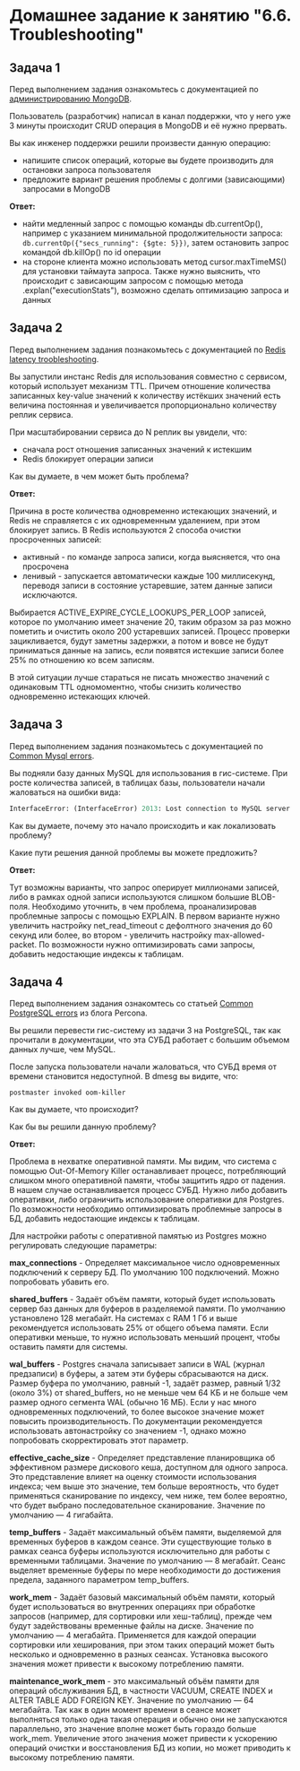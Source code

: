 # Домашнее задание к занятию "6.6. Troubleshooting"

## Задача 1

Перед выполнением задания ознакомьтесь с документацией по [администрированию MongoDB](https://docs.mongodb.com/manual/administration/).

Пользователь (разработчик) написал в канал поддержки, что у него уже 3 минуты происходит CRUD операция в MongoDB и её 
нужно прервать. 

Вы как инженер поддержки решили произвести данную операцию:
- напишите список операций, которые вы будете производить для остановки запроса пользователя
- предложите вариант решения проблемы с долгими (зависающими) запросами в MongoDB


**Ответ:**

- найти медленный запрос с помощью команды db.currentOp(), например с указанием минимальной продолжительности запроса:  `db.currentOp({"secs_running": {$gte: 5}})`, затем остановить запрос командой db.killOp() по id операции
- на стороне клиента можно использовать метод cursor.maxTimeMS() для установки таймаута запроса. Также нужно выяснить, что происходит с зависающим запросом с помощью метода .explan("executionStats"), возможно сделать оптимизацию запроса и данных

## Задача 2

Перед выполнением задания познакомьтесь с документацией по [Redis latency troobleshooting](https://redis.io/topics/latency).

Вы запустили инстанс Redis для использования совместно с сервисом, который использует механизм TTL. 
Причем отношение количества записанных key-value значений к количеству истёкших значений есть величина постоянная и
увеличивается пропорционально количеству реплик сервиса. 

При масштабировании сервиса до N реплик вы увидели, что:
- сначала рост отношения записанных значений к истекшим
- Redis блокирует операции записи

Как вы думаете, в чем может быть проблема?

**Ответ:**

Причина в росте количества одновременно истекающих значений, и Redis не справляется с их одновременным удалением, при этом блокирует запись. 
В Redis используются 2 способа очистки просроченных записей:
 - активный - по команде запроса записи, когда выясняется, что она просрочена
 - ленивый - запускается автоматически каждые 100 миллисекунд, переводя записи в состояние устаревшие, затем данные записи исключаются. 

Выбирается ACTIVE_EXPIRE_CYCLE_LOOKUPS_PER_LOOP записей, которое по умолчанию имеет значение 20, таким образом за раз можно пометить и очистить около 200 устаревших записей. Процесс проверки зацикливается, будут заметны задержки, а потом и вовсе не будут приниматься данные на запись, если появятся истекшие записи более 25% по отношению ко всем записям.

В этой ситуации лучше стараться не писать множество значений с одинаковым TTL одномоментно, чтобы снизить количество одновременно истекающих ключей.
 
## Задача 3

Перед выполнением задания познакомьтесь с документацией по [Common Mysql errors](https://dev.mysql.com/doc/refman/8.0/en/common-errors.html).

Вы подняли базу данных MySQL для использования в гис-системе. При росте количества записей, в таблицах базы,
пользователи начали жаловаться на ошибки вида:
```python
InterfaceError: (InterfaceError) 2013: Lost connection to MySQL server during query u'SELECT..... '
```

Как вы думаете, почему это начало происходить и как локализовать проблему?

Какие пути решения данной проблемы вы можете предложить?

**Ответ:**

Тут возможны варианты, что запрос оперирует миллионами записей, либо в рамках одной записи используются слишком большие BLOB-поля. Необходимо уточнить, в чем проблема, проанализировав проблемные запросы с помощью EXPLAIN. В первом варианте нужно увеличить настройку net_read_timeout с дефолтного значения до 60 секунд или более, во втором - увеличить настройку max-allowed-packet. По возможности нужно оптимизировать сами запросы, добавить недостающие индексы к таблицам. 

## Задача 4

Перед выполнением задания ознакомтесь со статьей [Common PostgreSQL errors](https://www.percona.com/blog/2020/06/05/10-common-postgresql-errors/) из блога Percona.

Вы решили перевести гис-систему из задачи 3 на PostgreSQL, так как прочитали в документации, что эта СУБД работает с 
большим объемом данных лучше, чем MySQL.

После запуска пользователи начали жаловаться, что СУБД время от времени становится недоступной. В dmesg вы видите, что:

`postmaster invoked oom-killer`

Как вы думаете, что происходит?

Как бы вы решили данную проблему?

**Ответ:**

Проблема в нехватке оперативной памяти. Мы видим, что система с помощью Out-Of-Memory Killer останавливает процесс, потребляющий слишком много оперативной памяти, чтобы защитить ядро от падения. В нашем случае останавливается процесс СУБД. Нужно либо добавить оперативки, либо ограничить использование оперативки для Postgres. По возможности необходимо оптимизировать проблемные запросы в БД, добавить недостающие индексы к таблицам.

Для настройки работы с оперативной памятью из Postgres можно регулировать следующие параметры:


**max_connections** - Определяет максимальное число одновременных подключений к серверу БД. По умолчанию 100 подключений. Можно попробовать убавить его.

**shared_buffers** - Задаёт объём памяти, который будет использовать сервер баз данных для буферов в разделяемой памяти. По умолчанию установлено 128 мегабайт. На системах с RAM 1 Гб и выше рекомендуется использовать 25% от общего объема памяти. Если оперативки меньше, то нужно использовать меньший процент, чтобы оставить памяти для системы.

**wal_buffers** - Postgres сначала записывает записи в WAL (журнал предзаписи) в буферы, а затем эти буферы сбрасываются на диск. Размер буфера по умолчанию, равный -1, задаёт размер, равный 1/32 (около 3%) от shared_buffers, но не меньше чем 64 КБ и не больше чем размер одного сегмента WAL (обычно 16 МБ). Если у нас много одновременных подключений, то более высокое значение может повысить производительность. По документации рекомендуется использовать автонастройку со значением -1, однако можно попробовать скорректировать этот параметр.


**effective_cache_size** - Определяет представление планировщика об эффективном размере дискового кеша, доступном для одного запроса. Это представление влияет на оценку стоимости использования индекса; чем выше это значение, тем больше вероятность, что будет применяться сканирование по индексу, чем ниже, тем более вероятно, что будет выбрано последовательное сканирование.  Значение по умолчанию — 4 гигабайта.

 **temp_buffers** - Задаёт максимальный объём памяти, выделяемой для временных буферов в каждом сеансе. Эти существующие только в рамках сеанса буферы используются исключительно для работы с временными таблицами. Значение по умолчанию — 8 мегабайт. Сеанс выделяет временные буферы по мере необходимости до достижения предела, заданного параметром temp_buffers. 

**work_mem** - Задаёт базовый максимальный объём памяти, который будет использоваться во внутренних операциях при обработке запросов (например, для сортировки или хеш-таблиц), прежде чем будут задействованы временные файлы на диске. Значение по умолчанию — 4 мегабайта. Применяется для каждой операции сортировки или хеширования, при этом таких операций может быть несколько и одновременно в разных сеансах. Установка высокого значения может привести к высокому потреблению памяти.

**maintenance_work_mem** - это максимальный объём памяти для операций обслуживания БД, в частности VACUUM, CREATE INDEX и ALTER TABLE ADD FOREIGN KEY.  Значение по умолчанию — 64 мегабайта. Так как в один момент времени в сеансе может выполняться только одна такая операция и обычно они не запускаются параллельно, это значение вполне может быть гораздо больше work_mem. Увеличение этого значения может привести к ускорению операций очистки и восстановления БД из копии, но может приводить к высокому потреблению памяти.